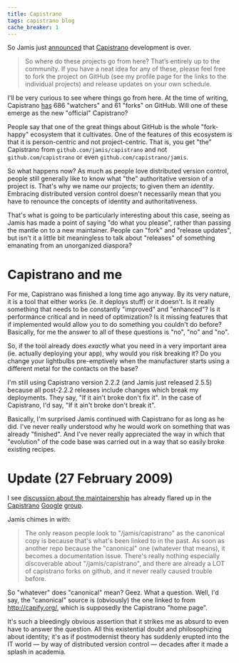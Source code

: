 ```yaml
---
title: Capistrano
tags: capistrano blog
cache_breaker: 1
---
```


So Jamis just [announced](http://weblog.jamisbuck.org/2009/2/25/net-ssh-capistrano-and-saying-goodbye) that [Capistrano](/wiki/Capistrano) development is over.

> So where do these projects go from here? That’s entirely up to the community. If you have a neat idea for any of these, please feel free to fork the project on GitHub (see my profile page for the links to the individual projects) and release updates on your own schedule.

I'll be very curious to see where things go from here. At the time of writing, Capistrano [has](http://github.com/jamis/capistrano/network) 686 "watchers" and 61 "forks" on GitHub. Will one of these emerge as the new "official" Capistrano?

People say that one of the great things about GitHub is the whole "fork-happy" ecosystem that it cultivates. One of the features of this ecosystem is that it is person-centric and not project-centric. That is, you get "the" Capistrano from `github.com/jamis/capistrano` and not `github.com/capistrano` or even `github.com/capistrano/jamis`.

So what happens now? As much as people love distributed version control, people still generally like to know what "the" authoritative version of a project is. That's why we name our projects; to given them an *identity*. Embracing distributed version control doesn't necessarily mean that you have to renounce the concepts of identity and authoritativeness.

That's what is going to be particularly interesting about this case, seeing as Jamis has made a point of saying "do what you please", rather than passing the mantle on to a new maintainer. People can "fork" and "release updates", but isn't it a little bit meaningless to talk about "releases" of something emanating from an unorganized diaspora?

# Capistrano and me

For me, Capistrano was finished a long time ago anyway. By its very nature, it is a tool that either works (ie. it deploys stuff) or it doesn't. Is it really something that needs to be constantly "improved" and "enhanced"? Is it performance critical and in need of optimization? Is it missing features that if implemented would allow you to do something you couldn't do before? Basically, for me the answer to all of these questions is "no", "no" and "no".

So, if the tool already does *exactly* what you need in a very important area (ie. actually deploying your app), why would you risk breaking it? Do you change your lightbulbs pre-emptively when the manufacturer starts using a different metal for the contacts on the base?

I'm still using Capistrano version 2.2.2 (and Jamis just released 2.5.5) because all post-2.2.2 releases include changes which break my deployments. They say, "If it ain't broke don't fix it". In the case of Capistrano, I'd say, "If it ain't broke don't break it".

Basically, I'm surprised Jamis continued with Capistrano for as long as he did. I've never really understood why he would work on something that was already "finished". And I've never really appreciated the way in which that "evolution" of the code base was carried out in a way that so easily broke existing recipes.

# Update (27 February 2009)

I see [discussion about the maintainership](http://groups.google.co.uk/group/capistrano/browse_thread/thread/76817cb286e0aba6) has already flared up in the [Capistrano](/wiki/Capistrano) [Google](/wiki/Google) [group](http://groups.google.co.uk/group/capistrano).

Jamis chimes in with:

> The only reason people look to "/jamis/capistrano" as the canonical copy is because that's what's been linked to in the past. As soon as another repo because the "canonical" one (whatever that means), it becomes a documentation issue. There's really nothing especially discoverable about "/jamis/capistrano", and there are already a LOT of capistrano forks on github, and it never really caused trouble before.

So "whatever" does "canonical" mean? Geez. What a question. Well, I'd say, the "canonical" source is (obviously) the one linked to from <http://capify.org/>, which is supposedly the Capistrano "home page".

It's such a bleedingly obvious assertion that it strikes me as absurd to even have to answer the question. All this existential doubt and philosophizing about identity; it's as if postmodernist theory has suddenly erupted into the IT world — by way of distributed version control — decades after it made a splash in academia.
